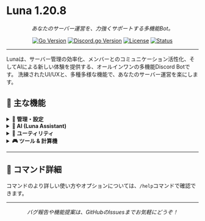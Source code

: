 # Luna 1.20.8

<p align="center">
  <em>あなたのサーバー運営を、力強くサポートする多機能Bot。</em>
</p>

<p align="center">
    <a href="https://golang.org/"><img src="https://img.shields.io/badge/Go-1.24.4%2B-00ADD8?style=for-the-badge&logo=go" alt="Go Version"></a>
    <a href="https://github.com/bwmarrin/discordgo"><img src="https://img.shields.io/badge/Discord.go-v0.29.0-5865F2?style=for-the-badge&logo=discord&logoColor=white" alt="Discord.go Version"></a>
    <a href="https://github.com/shirokuma-studio/luna/blob/main/COPYING"><img src="https://img.shields.io/badge/License-LGPL_v3-blue.svg?style=for-the-badge" alt="License"></a>
    <a href="https://github.com/shirokuma-studio/luna/graphs/commit-activity"><img src="https://img.shields.io/badge/Status-Experimental-brightgreen?style=for-the-badge" alt="Status"></a>
</p>

---

Lunaは、サーバー管理の効率化、メンバーとのコミュニケーション活性化、そしてAIによる新しい体験を提供する、オールインワンの多機能Discord Botです。
洗練されたUI/UXと、多種多様な機能で、あなたのサーバー運営を楽にします。

## 🌟 主な機能

<details>
<summary><b>👑 管理・設定</b></summary>
<br>
<ul>
  <li><b>総合設定:</b> ログ、一時VC、BUMP通知などを一括設定</li>
  <li><b>モデレーション:</b> Kick、BAN、タイムアウトを理由付きで実行</li>
  <li><b>チケットシステム:</b> AIが一次対応する高機能チケットパネル</li>
  <li><b>リアクションロール:</b> 絵文字リアクションでロールを自動付与</li>
  <li><b>ダッシュボード:</b> サーバー統計をリアルタイムで表示・自動更新</li>
  <li><b>スケジュール投稿:</b> 指定時間にメッセージを自動投稿</li>
  <li><b>ウェルカムメッセージ:</b> 新規参加者への挨拶を自動化</li>
</ul>
</details>

<details>
<summary><b>🤖 AI (Luna Assistant)</b></summary>
<br>
<ul>
  <li><b>質問応答:</b> サーバー内でAIに自由に質問</li>
  <li><b>画像生成:</b> 最新AIによる画像生成</li>
  <li><b>テキスト翻訳:</b> 多言語対応のAI翻訳</li>
  <li><b>画像文字起こし(OCR):</b> 画像内の文字をテキスト化</li>
</ul>
</details>

<details>
<summary><b>🔧 ユーティリティ</b></summary>
<br>
<ul>
  <li><b>ユーザー情報:</b> アカウント作成日や参加日、ロールなどを表示</li>
  <li><b>アバター/バナー取得:</b> ユーザーのプロフィール画像を高画質で表示</li>
  <li><b>Bot状態確認:</b> Ping値、DB接続、稼働時間を表示</li>
  <li><b>投票作成:</b> 複数選択肢の投票を手軽に作成</li>
  <li><b>Embed作成:</b> カスタマイズされた埋め込みメッセージを簡単に作成</li>
</ul>
</details>

<details>
<summary><b>🎮 ツール & 計算機</b></summary>
<br>
<ul>
  <li><b>Mandelbrot集合:</b> Juliaサーバーでマンデルブロ集合を高速生成</li>
  <li><b>ポケモン計算機:</b> ステータス、ダメージ、タイプ相性、耐久指数を計算</li>
  <li><b>高機能電卓:</b> 三角関数や定数(π, e)にも対応</li>
  <li><b>工業MODエネルギー変換:</b> Minecraftのエネルギー単位を相互変換</li>
  <li><b>天気予報:</b> 世界の都市の天気を表示</li>
</ul>
</details>

---

## 📜 コマンド詳細

コマンドのより詳しい使い方やオプションについては、`/help`コマンドで確認できます。

---

<p align="center">
  <em>バグ報告や機能提案は、GitHubのIssuesまでお気軽にどうぞ！</em>
</p>
